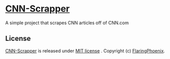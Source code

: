 # [CNN-Scrapper](https://github.com/FlaringPhoenix/CNN-Scrapper) 
A simple project that scrapes CNN articles off of CNN.com

## License
[CNN-Scrapper](https://github.com/FlaringPhoenix/CNN-Scrapper) is released under [MIT license](https://github.com/FlaringPhoenix/CNN-Scrapper/blob/master/LICENSE) . Copyright (c) [FlaringPhoenix](https://github.com/FlaringPhoenix).
